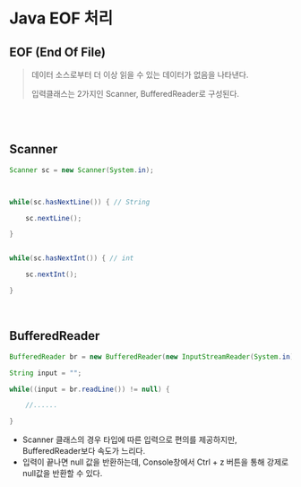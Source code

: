 # Java EOF 처리 

## EOF (End Of File)

> 데이터 소스로부터 더 이상 읽을 수 있는 데이터가 없음을 나타낸다. 
>
> 입력클래스는 2가지인 Scanner, BufferedReader로 구성된다.

<br/>

<br/>



## Scanner 

```java
Scanner sc = new Scanner(System.in);



while(sc.hasNextLine()) { // String

	sc.nextLine();

}


while(sc.hasNextInt()) { // int

	sc.nextInt();

}
```

<br/>

## BufferedReader

```java
BufferedReader br = new BufferedReader(new InputStreamReader(System.in);

String input = "";

while((input = br.readLine()) != null) {

	//......

}

```





- Scanner 클래스의 경우 타입에 따른 입력으로 편의를 제공하지만, BufferedReader보다 속도가 느리다.
- 입력이 끝나면 null 값을 반환하는데, Console창에서 Ctrl + z 버튼을 통해 강제로 null값을 반환할 수 있다.  
